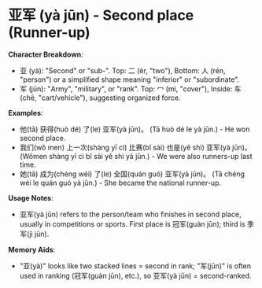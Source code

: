 # **亚军 (yà jūn) - Second place (Runner-up)**

**Character Breakdown**:  
- 亚 (yà): "Second" or "sub-". Top: 二 (èr, "two"), Bottom: 人 (rén, "person") or a simplified shape meaning "inferior" or "subordinate".  
- 军 (jūn): "Army", "military", or "rank". Top: 冖 (mì, "cover"), Inside: 车 (chē, "cart/vehicle"), suggesting organized force.

**Examples**:  
- 他(tā) 获得(huò dé) 了(le) 亚军(yà jūn)。 (Tā huò dé le yà jūn.) - He won second place.  
- 我们(wǒ men) 上一次(shàng yī cì) 比赛(bǐ sài) 也是(yě shì) 亚军(yà jūn)。 (Wǒmen shàng yī cì bǐ sài yě shì yà jūn.) - We were also runners-up last time.  
- 她(tā) 成为(chéng wéi) 了(le) 全国(quán guó) 亚军(yà jūn)。 (Tā chéng wéi le quán guó yà jūn.) - She became the national runner-up.

**Usage Notes**:  
- 亚军(yà jūn) refers to the person/team who finishes in second place, usually in competitions or sports. First place is 冠军(guàn jūn); third is 季军(jì jūn).

**Memory Aids**:  
- "亚(yà)" looks like two stacked lines = second in rank; "军(jūn)" is often used in ranking (冠军(guàn jūn), etc.), so 亚军(yà jūn) = second-ranked.